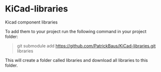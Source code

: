 # KiCad-libraries
Kicad component libraries

To add them to your project run the following command in your project folder:

>git submodule add https://github.com/PatrickBaus/KiCad-libraries.git libraries

This will create a folder called libraries and download all libraries to this folder.
